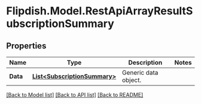 # Flipdish.Model.RestApiArrayResultSubscriptionSummary
## Properties

Name | Type | Description | Notes
------------ | ------------- | ------------- | -------------
**Data** | [**List&lt;SubscriptionSummary&gt;**](SubscriptionSummary.md) | Generic data object. | 

[[Back to Model list]](../README.md#documentation-for-models) [[Back to API list]](../README.md#documentation-for-api-endpoints) [[Back to README]](../README.md)

